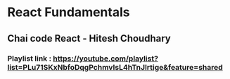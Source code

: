 # React Fundamentals

## Chai code React - Hitesh Choudhary

### Playlist link : https://youtube.com/playlist?list=PLu71SKxNbfoDqgPchmvIsL4hTnJIrtige&feature=shared
